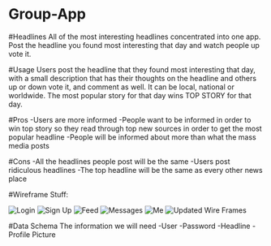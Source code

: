 # Group-App
#Headlines
All of the most interesting headlines concentrated into one app.
Post the headline you found most interesting that day and watch people up vote it.

#Usage
Users post the headline that they found most interesting that day, with a small description that has their thoughts on the headline and others up or down vote it, and comment as well. It can be local, national or worldwide. The most popular story for that day wins TOP STORY for that day.

#Pros
-Users are more informed
-People want to be informed in order to win top story so they read through top new sources in order to get the most popular headline
-People will be informed about more than what the mass media posts


#Cons
-All the headlines people post will be the same
 -Users post ridiculous headlines 
-The top headline will be the same as every other news place

#Wireframe Stuff:

<img src='http://i.imgur.com/eVkE7Aq.png' title='Login' />
<img src='http://i.imgur.com/Di2m3aO.png' title='Sign Up' />
<img src='http://i.imgur.com/3MoU9Fw.png' title='Feed' />
<img src='http://i.imgur.com/BPcXyEa.png' title='Messages' />
<img src='http://i.imgur.com/4ygTnt6.png' title='Me' />
<img src='http://imgur.com/2TE96N0.png' title='Updated Wire Frames' />


#Data Schema
The information we will need
-User
-Password
-Headline
-Profile Picture

